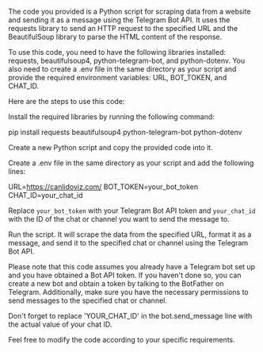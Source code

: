 The code you provided is a Python script for scraping data from a website and sending it as a message using the Telegram Bot API. It uses the requests library to send an HTTP request to the specified URL and the BeautifulSoup library to parse the HTML content of the response.

To use this code, you need to have the following libraries installed: requests, beautifulsoup4, python-telegram-bot, and python-dotenv. You also need to create a .env file in the same directory as your script and provide the required environment variables: URL, BOT_TOKEN, and CHAT_ID.

Here are the steps to use this code:

Install the required libraries by running the following command:

pip install requests beautifulsoup4 python-telegram-bot python-dotenv

Create a new Python script and copy the provided code into it.

Create a .env file in the same directory as your script and add the following lines:

URL=https://canlidoviz.com/
BOT_TOKEN=your_bot_token
CHAT_ID=your_chat_id

Replace `your_bot_token` with your Telegram Bot API token and `your_chat_id` with the ID of the chat or channel you want to send the message to.

Run the script. It will scrape the data from the specified URL, format it as a message, and send it to the specified chat or channel using the Telegram Bot API.

Please note that this code assumes you already have a Telegram bot set up and you have obtained a Bot API token. If you haven't done so, you can create a new bot and obtain a token by talking to the BotFather on Telegram. Additionally, make sure you have the necessary permissions to send messages to the specified chat or channel.

Don't forget to replace 'YOUR_CHAT_ID' in the bot.send_message line with the actual value of your chat ID.

Feel free to modify the code according to your specific requirements.